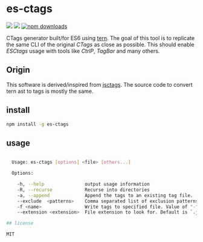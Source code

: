 # es-ctags

[![](https://img.shields.io/travis/okcompute/es-ctags.svg)](https://travis-ci.org/okcompute/es-ctags)
[![](https://img.shields.io/npm/v/es-ctags.svg)](https://www.npmjs.com/package/es-ctags)
[![npm downloads](https://img.shields.io/npm/dm/es-ctags.svg?style=flat-square)](http://npm-stat.com/charts.html?package=es-ctags&from=2016-03-8)

CTags generator built/for ES6 using [tern](https://github.com/marijnh/tern). The
goal of this tool is to replicate the same CLI of the original *CTags* as close
as possible. This should enable *ESCtags* usage with tools like *CtrlP*,
*TagBar* and many others.

## Origin

This software is derived/inspired from
[jsctags](https://github.com/ramitos/jsctags). The source code to convert tern
ast to tags is mostly the same.

## install

```sh
npm install -g es-ctags
```

## usage

```sh

  Usage: es-ctags [options] <file> [others...]

  Options:

    -h, --help               output usage information
    -R, --recurse            Recurse into directories
    -a, --append             Append the tags to an existing tag file.
    --exclude  <patterns>    Comma separated list of exclusion patterns. Exclude files and directories matching one of the `patterns`.
    -f <name>                Write tags to specified file. Value of "-" writes tags to stdout ["tags"; or "TAGS" when -e supplied].
    --extension <extension>  File extension to look for. Default is `.js`

## license

MIT
